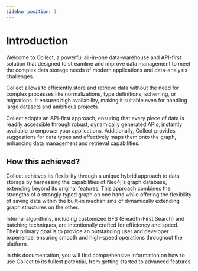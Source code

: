 ```yaml
---
sidebar_position: 1
---
```


# Introduction

Welcome to Collect, a powerful all-in-one data-warehouse and API-first solution that designed to streamline and 
improve data management to meet the complex data storage needs of modern applications and data-analysis challenges.

Collect allows to efficiently store and retrieve data
without the need for complex processes like normalizations, type definitions, scheming, or migrations. It ensures high 
availability, making it suitable even for handling large datasets and ambitious projects.

Collect adopts an API-first approach, ensuring that every piece of data is readily accessible through robust,
dynamically generated APIs, instantly available to empower your applications. Additionally, Collect provides suggestions
for data types and effectively maps them onto the graph, enhancing data management and retrieval capabilities.

## How this achieved?
Collect achieves its flexibility through a unique hybrid approach to data storage by harnessing the capabilities of 
Neo4j's graph database, extending beyond its original features. This approach combines the
strengths of a strongly typed graph on one hand while offering the flexibility of saving data within the built-in
mechanisms of dynamically extending graph structures on the other.

Internal algorithms, including customized BFS (Breadth-First Search) and batching techniques, are intentionally crafted
for efficiency and speed. Their primary goal is to provide an outstanding user and developer experience, ensuring smooth
and high-speed operations throughout the platform.

In this documentation, you will find comprehensive information on how to use Collect to its fullest potential,
from getting started to advanced features.